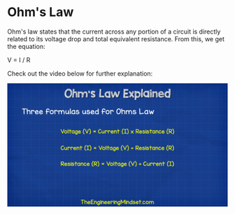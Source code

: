 # Ohm's Law

Ohm's law states that the current across any portion of a circuit is directly related to its voltage drop and total equivalent resistance. From this, we get the equation:

V = I / R

Check out the video below for further explanation:

[![Link to Ohm's law video](/assets/general_knowledge/ohms_law.png)](https://www.youtube.com/watch?v=HsLLq6Rm5tU)

